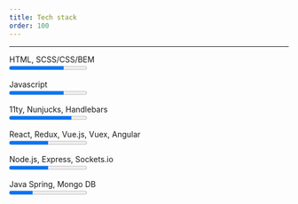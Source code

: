 ```yaml
---
title: Tech stack
order: 100
---
```


---

<label for="htmlCss">HTML, SCSS/CSS/BEM</label><br/>
<progress id="htmlCss" value="70" max="100"> 70% </progress>

<label for="js">Javascript</label><br/>
<progress id="js" value="70" max="100"> 70% </progress>

<label for="static">11ty, Nunjucks, Handlebars</label><br/>
<progress id="static" value="80" max="100"> 80% </progress>

<label for="framework">React, Redux, Vue.js, Vuex, Angular</label><br/>
<progress id="framework" value="50" max="100"> 50% </progress>

<label for="backend">Node.js, Express, Sockets.io</label><br/>
<progress id="backend" value="50" max="100"> 50% </progress>

<label for="other">Java Spring, Mongo DB</label><br/>
<progress id="other" value="30" max="100"> 30% </progress>

<!--more-->
